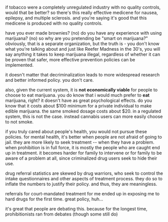 if tobacco were a completely unregulated industry with no quality controls, would that be better? so there's this really effective medicene for nausea, epilepsy, and multiple sclerosis. and you're saying it's good that this medicene is produced with no quality controls. 

have you ever made brownies? (no) do you have any experience with using marijuana? (no) so why are you pretending be "smart on marijuana?" obviously, that is a separate organization, but the truth is - you don't know what you're talking about and just like Reefer Madness in the 30's, you will say anything it takes to keep marijuana illegal, regardless of whether it can be proven that safer, more effective prevention policies can be implemented. 

it doesn't matter that decriminalization leads to more widespread research and better informed policy. you don't care. 

also, given the current system, it is **not economically viable** for people to choose to eat marijuana. you do know that i would much prefer to **eat** marijuana, right? it doesn't have as great psychological effects. do you know that it costs about $100 minimum for a private individual to make edible marijuana. the same smoked dosage costs about $20. in a regulated system, this is not the case. instead cannabis users can more easily choose to not smoke. 

if you truly cared about people's health, you would not pursue these policies. for mental health, it's better when people are not afraid of going to jail. they are more likely to seek treatment -- when they have a problem. when prohibition is in full force, it is mostly the people who are caught end up in treatment. it becomes harder for family to intervene or for family to be aware of a problem at all, since criminalized drug users seek to hide their use.

drug referral statistics are skewed by drug warriors, who seek to control the intake questionnaires and other aspects of treatment process. they do so to inflate the numbers to justify their policy. and thus, they are meaningless.

referrals for court-mandated treatment for me ended up in exposing me to hard drugs for the first time. great policy, huh...

it's great that people are debating this. because for the longest time, prohibitionists ran from debates (though some still do)